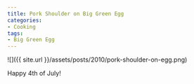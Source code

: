 ```yaml
---
title: Pork Shoulder on Big Green Egg
categories:
- Cooking
tags:
- Big Green Egg
---
```


![]({{ site.url }}/assets/posts/2010/pork-shoulder-on-egg.png)
  



Happy 4th of July!
